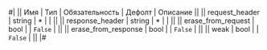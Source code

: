 
#|
|| Имя | Тип | Обязательность | Дефолт | Описание ||
|| request_header | string | * |  |  ||
|| response_header | string | * |  |  ||
|| erase_from_request | bool |  | `False` |  ||
|| erase_from_response | bool |  | `False` |  ||
|| weak | bool |  | `False` |  ||
|#